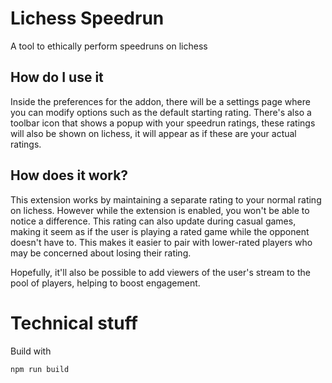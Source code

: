 # Lichess Speedrun
A tool to ethically perform speedruns on lichess
## How do I use it
Inside the preferences for the addon, there will be a settings page where you can modify options such as the default starting rating. There's also a toolbar icon that shows a popup with your speedrun ratings, these ratings will also be shown on lichess, it will appear as if these are your actual ratings.
## How does it work?
This extension works by maintaining a separate rating to your normal rating on lichess. However while the extension is enabled, you won't be able to notice a difference. This rating can also update during casual games, making it seem as if the user is playing a rated game while the opponent doesn't have to. This makes it easier to pair with lower-rated players who may be concerned about losing their rating.

Hopefully, it'll also be possible to add viewers of the user's stream to the pool of players, helping to boost engagement.

# Technical stuff
Build with
```bash
npm run build
```
